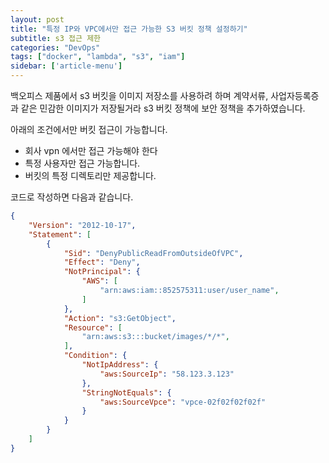 ```yaml
---
layout: post
title: "특정 IP와 VPC에서만 접근 가능한 S3 버킷 정책 설정하기"
subtitle: s3 접근 제한
categories: "DevOps"
tags: ["docker", "lambda", "s3", "iam"]
sidebar: ['article-menu']
---
```


백오피스 제품에서 s3 버킷을 이미지 저장소를 사용하려 하며
계약서류, 사업자등록증과 같은 민감한 이미지가 저장될거라 s3 버킷 정책에 보안 정책을 추가하였습니다.

아래의 조건에서만 버킷 접근이 가능합니다.
- 회사 vpn 에서만 접근 가능해야 한다
- 특정 사용자만 접근 가능합니다.
- 버킷의 특정 디렉토리만 제공합니다.

코드로 작성하면 다음과 같습니다.
``` json
{
    "Version": "2012-10-17",
    "Statement": [
        {
            "Sid": "DenyPublicReadFromOutsideOfVPC",
            "Effect": "Deny",
            "NotPrincipal": {
                "AWS": [
                    "arn:aws:iam::852575311:user/user_name",
                ]
            },
            "Action": "s3:GetObject",
            "Resource": [
                "arn:aws:s3:::bucket/images/*/*",
            ],
            "Condition": {
                "NotIpAddress": {
                    "aws:SourceIp": "58.123.3.123"
                },
                "StringNotEquals": {
                    "aws:SourceVpce": "vpce-02f02f02f02f"
                }
            }
        }
    ]
}
```
